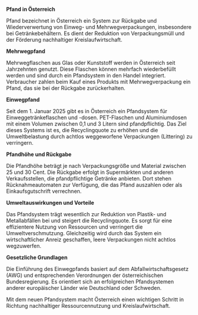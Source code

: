 **Pfand in Österreich**

Pfand bezeichnet in Österreich ein System zur Rückgabe und Wiederverwertung von Einweg- und Mehrwegverpackungen, insbesondere bei Getränkebehältern. Es dient der Reduktion von Verpackungsmüll und der Förderung nachhaltiger Kreislaufwirtschaft.

**Mehrwegpfand**

Mehrwegflaschen aus Glas oder Kunststoff werden in Österreich seit Jahrzehnten genutzt. Diese Flaschen können mehrfach wiederbefüllt werden und sind durch ein Pfandsystem in den Handel integriert. Verbraucher zahlen beim Kauf eines Produkts mit Mehrwegverpackung ein Pfand, das sie bei der Rückgabe zurückerhalten.

**Einwegpfand**

Seit dem 1. Januar 2025 gibt es in Österreich ein Pfandsystem für Einweggetränkeflaschen und -dosen. PET-Flaschen und Aluminiumdosen mit einem Volumen zwischen 0,1 und 3 Litern sind pfandpflichtig. Das Ziel dieses Systems ist es, die Recyclingquote zu erhöhen und die Umweltbelastung durch achtlos weggeworfene Verpackungen (Littering) zu verringern.

**Pfandhöhe und Rückgabe**

Die Pfandhöhe beträgt je nach Verpackungsgröße und Material zwischen 25 und 30 Cent. Die Rückgabe erfolgt in Supermärkten und anderen Verkaufsstellen, die pfandpflichtige Getränke anbieten. Dort stehen Rücknahmeautomaten zur Verfügung, die das Pfand auszahlen oder als Einkaufsgutschrift verrechnen.

**Umweltauswirkungen und Vorteile**

Das Pfandsystem trägt wesentlich zur Reduktion von Plastik- und Metallabfällen bei und steigert die Recyclingquote. Es sorgt für eine effizientere Nutzung von Ressourcen und verringert die Umweltverschmutzung. Gleichzeitig wird durch das System ein wirtschaftlicher Anreiz geschaffen, leere Verpackungen nicht achtlos wegzuwerfen.

**Gesetzliche Grundlagen**

Die Einführung des Einwegpfands basiert auf dem Abfallwirtschaftsgesetz (AWG) und entsprechenden Verordnungen der österreichischen Bundesregierung. Es orientiert sich an erfolgreichen Pfandsystemen anderer europäischer Länder wie Deutschland oder Schweden.

Mit dem neuen Pfandsystem macht Österreich einen wichtigen Schritt in Richtung nachhaltiger Ressourcennutzung und Kreislaufwirtschaft.


